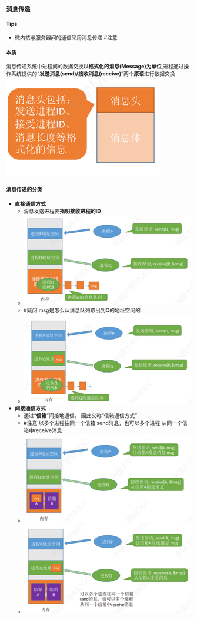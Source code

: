 ### 消息传递
#### Tips
- 微内核与服务器间的通信采用消息传递  #注意 
#### 本质
消息传递系统中进程间的数据交换以**格式化的消息(Message)为单位**,进程通过操作系统提供的“**发送消息(send)/接收消息(receive)**”两个**原语**进行数据交换
![](attachments/Pasted%20image%2020220921172236.png)
#### 消息传递的分类
- **直接通信方式**
	- 消息发送进程要**指明接收进程的ID**
	- ![](attachments/Pasted%20image%2020220921172442.png)
	- #疑问 msg是怎么从消息队列取出到Q的地址空间的
	- ![](attachments/Pasted%20image%2020220921172450.png)
- **间接通信方式**
	- 通过“**信箱**”间接地通信。 因此又称“信箱通信方式”
	- #注意 以多个进程往同一个信箱 send消息，也可以多个进程 从同一个信箱中receive消息
	- ![](attachments/Pasted%20image%2020220921172611.png)
	- ![](attachments/Pasted%20image%2020220921172621.png)